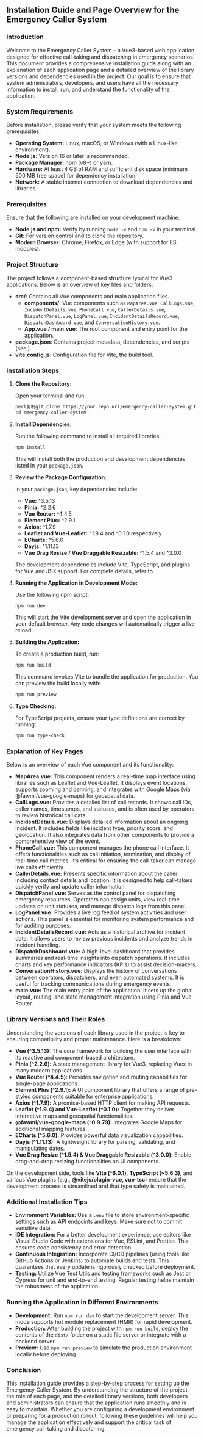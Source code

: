 ## Installation Guide and Page Overview for the Emergency Caller System

### Introduction

Welcome to the Emergency Caller System – a Vue3-based web application designed for effective call-taking and dispatching in emergency scenarios. This document provides a comprehensive installation guide along with an explanation of each application page and a detailed overview of the library versions and dependencies used in the project. Our goal is to ensure that system administrators, developers, and users have all the necessary information to install, run, and understand the functionality of the application.

### System Requirements

Before installation, please verify that your system meets the following prerequisites:

- **Operating System:** Linux, macOS, or Windows (with a Linux-like environment).
- **Node.js:** Version 16 or later is recommended.
- **Package Manager:** npm (v8+) or yarn.
- **Hardware:** At least 4 GB of RAM and sufficient disk space (minimum 500 MB free space) for dependency installation.
- **Network:** A stable internet connection to download dependencies and libraries.

### Prerequisites

Ensure that the following are installed on your development machine:

- **Node.js and npm:** Verify by running `node -v` and `npm -v` in your terminal.
- **Git:** For version control and to clone the repository.
- **Modern Browser:** Chrome, Firefox, or Edge (with support for ES modules).

### Project Structure

The project follows a component-based structure typical for Vue3 applications. Below is an overview of key files and folders:

- **src/**: Contains all Vue components and main application files.
  - **components/**: Vue components such as `MapArea.vue`, `CallLogs.vue`, `IncidentDetails.vue`, `PhoneCall.vue`, `CallerDetails.vue`, `DispatchPanel.vue`, `LogPanel.vue`, `IncidentDetailsRecord.vue`, `DispatchDashboard.vue`, and `ConversationHistory.vue`.
  - **App.vue / main.vue**: The root component and entry point for the application.
- **package.json**: Contains project metadata, dependencies, and scripts (see ).
- **vite.config.js**: Configuration file for Vite, the build tool.

### Installation Steps

1. **Clone the Repository:**

   Open your terminal and run:

   ```bash 
   perl复制git clone https://your.repo.url/emergency-caller-system.git
   cd emergency-caller-system
   ```

2. **Install Dependencies:**

   Run the following command to install all required libraries:

   ```bash 
   npm install
   ```

   This will install both the production and development dependencies listed in your `package.json`.

3. **Review the Package Configuration:**

   In your `package.json`, key dependencies include:

   - **Vue:** ^3.5.13
   - **Pinia:** ^2.2.6
   - **Vue Router:** ^4.4.5
   - **Element Plus:** ^2.9.1
   - **Axios:** ^1.7.9
   - **Leaflet and Vue-Leaflet:** ^1.9.4 and ^0.1.0 respectively
   - **ECharts:** ^5.6.0
   - **Dayjs:** ^1.11.13
   - **Vue Drag Resize / Vue Draggable Resizable:** ^1.5.4 and ^3.0.0

   The development dependencies include Vite, TypeScript, and plugins for Vue and JSX support. For complete details, refer to .

4. **Running the Application in Development Mode:**

   Use the following npm script:

   ```bash 
   npm run dev
   ```

   This will start the Vite development server and open the application in your default browser. Any code changes will automatically trigger a live reload.

5. **Building the Application:**

   To create a production build, run:

   ```bash 
   npm run build
   ```

   This command invokes Vite to bundle the application for production. You can preview the build locally with:

   ```bash 
   npm run preview
   ```

6. **Type Checking:**

   For TypeScript projects, ensure your type definitions are correct by running:

   ```bash 
   npm run type-check
   ```

### Explanation of Key Pages

Below is an overview of each Vue component and its functionality:

- **MapArea.vue:**
   This component renders a real-time map interface using libraries such as Leaflet and Vue-Leaflet. It displays event locations, supports zooming and panning, and integrates with Google Maps (via @fawmi/vue-google-maps) for geospatial data.
- **CallLogs.vue:**
   Provides a detailed list of call records. It shows call IDs, caller names, timestamps, and statuses, and is often used by operators to review historical call data.
- **IncidentDetails.vue:**
   Displays detailed information about an ongoing incident. It includes fields like incident type, priority score, and geolocation. It also integrates data from other components to provide a comprehensive view of the event.
- **PhoneCall.vue:**
   This component manages the phone call interface. It offers functionalities such as call initiation, termination, and display of real-time call metrics. It’s critical for ensuring the call-taker can manage live calls efficiently.
- **CallerDetails.vue:**
   Presents specific information about the caller including contact details and location. It is designed to help call-takers quickly verify and update caller information.
- **DispatchPanel.vue:**
   Serves as the control panel for dispatching emergency resources. Operators can assign units, view real-time updates on unit statuses, and manage dispatch logs from this panel.
- **LogPanel.vue:**
   Provides a live log feed of system activities and user actions. This panel is essential for monitoring system performance and for auditing purposes.
- **IncidentDetailsRecord.vue:**
   Acts as a historical archive for incident data. It allows users to review previous incidents and analyze trends in incident handling.
- **DispatchDashboard.vue:**
   A high-level dashboard that provides summaries and real-time insights into dispatch operations. It includes charts and key performance indicators (KPIs) to assist decision-makers.
- **ConversationHistory.vue:**
   Displays the history of conversations between operators, dispatchers, and even automated systems. It is useful for tracking communications during emergency events.
- **main.vue:**
   The main entry point of the application. It sets up the global layout, routing, and state management integration using Pinia and Vue Router.

### Library Versions and Their Roles

Understanding the versions of each library used in the project is key to ensuring compatibility and proper maintenance. Here is a breakdown:

- **Vue (^3.5.13):** The core framework for building the user interface with its reactive and component-based architecture.
- **Pinia (^2.2.6):** A state management library for Vue3, replacing Vuex in many modern applications.
- **Vue Router (^4.4.5):** Provides navigation and routing capabilities for single-page applications.
- **Element Plus (^2.9.1):** A UI component library that offers a range of pre-styled components suitable for enterprise applications.
- **Axios (^1.7.9):** A promise-based HTTP client for making API requests.
- **Leaflet (^1.9.4) and Vue-Leaflet (^0.1.0):** Together they deliver interactive maps and geospatial functionalities.
- **@fawmi/vue-google-maps (^0.9.79):** Integrates Google Maps for additional mapping features.
- **ECharts (^5.6.0):** Provides powerful data visualization capabilities.
- **Dayjs (^1.11.13):** A lightweight library for parsing, validating, and manipulating dates.
- **Vue Drag Resize (^1.5.4) & Vue Draggable Resizable (^3.0.0):** Enable drag-and-drop resizing functionalities on UI components.

On the development side, tools like **Vite (^6.0.1)**, **TypeScript (~5.6.3)**, and various Vue plugins (e.g., **@vitejs/plugin-vue, vue-tsc**) ensure that the development process is streamlined and that type safety is maintained.

### Additional Installation Tips

- **Environment Variables:**
   Use a `.env` file to store environment-specific settings such as API endpoints and keys. Make sure not to commit sensitive data.
- **IDE Integration:**
   For a better development experience, use editors like Visual Studio Code with extensions for Vue, ESLint, and Prettier. This ensures code consistency and error detection.
- **Continuous Integration:**
   Incorporate CI/CD pipelines (using tools like GitHub Actions or Jenkins) to automate builds and tests. This guarantees that every update is rigorously checked before deployment.
- **Testing:**
   Utilize Vue Test Utils and testing frameworks such as Jest or Cypress for unit and end-to-end testing. Regular testing helps maintain the robustness of the application.

### Running the Application in Different Environments

- **Development:**
   Run `npm run dev` to start the development server. This mode supports hot module replacement (HMR) for rapid development.
- **Production:**
   After building the project with `npm run build`, deploy the contents of the `dist/` folder on a static file server or integrate with a backend server.
- **Preview:**
   Use `npm run preview` to simulate the production environment locally before deploying.

### Conclusion

This installation guide provides a step-by-step process for setting up the Emergency Caller System. By understanding the structure of the project, the role of each page, and the detailed library versions, both developers and administrators can ensure that the application runs smoothly and is easy to maintain. Whether you are configuring a development environment or preparing for a production rollout, following these guidelines will help you manage the application effectively and support the critical task of emergency call-taking and dispatching.
